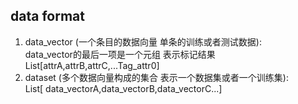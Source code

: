 ## data format

1. data_vector (一个条目的数据向量 单条的训练或者测试数据):  
  data_vector的最后一项是一个元组 表示标记结果  
List[attrA,attrB,attrC,...Tag_attr0]
2. dataset (多个数据向量构成的集合 表示一个数据集或者一个训练集):   
List[ data_vectorA,data_vectorB,data_vectorC...]
